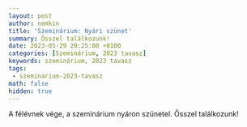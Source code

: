 ```yaml
---
layout: post
author: nemkin
title: 'Szeminárium: Nyári szünet'
summary: Ősszel találkozunk!
date: 2023-05-29 20:25:00 +0100
categories: [Szeminárium, 2023 tavasz]
keywords: szeminárium, 2023 tavasz
tags:
 - szeminarium-2023-tavasz
math: false
hidden: true
---
```


A félévnek vége, a szeminárium nyáron szünetel. Ősszel találkozunk!
